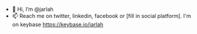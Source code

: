 - 👋 Hi, I’m @jarlah
- 📫 Reach me on twitter, linkedin, facebook or [fill in social platform]. I'm on keybase https://keybase.io/jarlah
